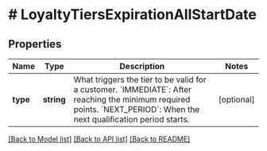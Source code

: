# # LoyaltyTiersExpirationAllStartDate

## Properties

Name | Type | Description | Notes
------------ | ------------- | ------------- | -------------
**type** | **string** | What triggers the tier to be valid for a customer.     &#x60;IMMEDIATE&#x60;: After reaching the minimum required points.  &#x60;NEXT_PERIOD&#x60;: When the next qualification period starts. | [optional]

[[Back to Model list]](../../README.md#models) [[Back to API list]](../../README.md#endpoints) [[Back to README]](../../README.md)
